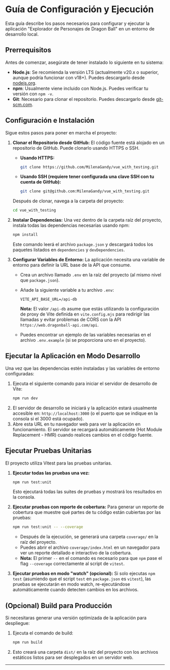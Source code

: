 # Guía de Configuración y Ejecución

Esta guía describe los pasos necesarios para configurar y ejecutar la aplicación "Explorador de Personajes de Dragon Ball" en un entorno de desarrollo local.

## Prerrequisitos

Antes de comenzar, asegúrate de tener instalado lo siguiente en tu sistema:

* **Node.js**: Se recomienda la versión LTS (actualmente v20.x o superior, aunque podría funcionar con v18+). Puedes descargarlo desde [nodejs.org](https://nodejs.org/).
* **npm**: Usualmente viene incluido con Node.js. Puedes verificar tu versión con `npm -v`.
* **Git**: Necesario para clonar el repositorio. Puedes descargarlo desde [git-scm.com](https://git-scm.com/).

## Configuración e Instalación

Sigue estos pasos para poner en marcha el proyecto:

1.  **Clonar el Repositorio desde GitHub:**
    El código fuente está alojado en un repositorio de GitHub. Puede clonarlo usando HTTPS o SSH.

    * **Usando HTTPS:**
        ```bash
        git clone https://github.com/MilenaGandy/vue_with_testing.git
        ```
    * **Usando SSH (requiere tener configurada una clave SSH con tu cuenta de GitHub):**
        ```bash
        git clone git@github.com:MilenaGandy/vue_with_testing.git
        ```
    Después de clonar, navega a la carpeta del proyecto:
    ```bash
    cd vue_with_testing
    ```
    

2.  **Instalar Dependencias:**
    Una vez dentro de la carpeta raíz del proyecto, instala todas las dependencias necesarias usando npm:
    ```bash
    npm install
    ```
    Este comando leerá el archivo `package.json` y descargará todos los paquetes listados en `dependencies` y `devDependencies`.

3.  **Configurar Variables de Entorno:**
    La aplicación necesita una variable de entorno para definir la URL base de la API que consume.
    * Crea un archivo llamado `.env` en la raíz del proyecto (al mismo nivel que `package.json`).
    * Añade la siguiente variable a tu archivo `.env`:

        ```env
        VITE_API_BASE_URL=/api-db
        ```
        **Nota:** El valor `/api-db` asume que estás utilizando la configuración de proxy de Vite definida en `vite.config.mjs` para redirigir las llamadas y evitar problemas de CORS con la API `https://web.dragonball-api.com/api`.

    * Puedes encontrar un ejemplo de las variables necesarias en el archivo `.env.example` (si se proporciona uno en el proyecto).

## Ejecutar la Aplicación en Modo Desarrollo

Una vez que las dependencias estén instaladas y las variables de entorno configuradas:

1.  Ejecuta el siguiente comando para iniciar el servidor de desarrollo de Vite:
    ```bash
    npm run dev
    ```
2.  El servidor de desarrollo se iniciará y la aplicación estará usualmente accesible en:
    `http://localhost:3000` (o el puerto que se indique en la consola si el 3000 está ocupado).
3.  Abre esta URL en tu navegador web para ver la aplicación en funcionamiento. El servidor se recargará automáticamente (Hot Module Replacement - HMR) cuando realices cambios en el código fuente.

## Ejecutar Pruebas Unitarias

El proyecto utiliza Vitest para las pruebas unitarias.

1.  **Ejecutar todas las pruebas una vez:**
    ```bash
    npm run test:unit
    ```
    Esto ejecutará todas las suites de pruebas y mostrará los resultados en la consola.

2.  **Ejecutar pruebas con reporte de cobertura:**
    Para generar un reporte de cobertura que muestre qué partes de tu código están cubiertas por las pruebas:
    ```bash
    npm run test:unit -- --coverage
    ```
    * Después de la ejecución, se generará una carpeta `coverage/` en la raíz del proyecto.
    * Puedes abrir el archivo `coverage/index.html` en un navegador para ver un reporte detallado e interactivo de la cobertura.
    * **Nota:** El primer `--` en el comando es necesario para que `npm` pase el flag `--coverage` correctamente al script de `vitest`.

3.  **Ejecutar pruebas en modo "watch" (opcional):**
    Si solo ejecutas `npm test` (asumiendo que el script `test` en `package.json` es `vitest`), las pruebas se ejecutarán en modo watch, re-ejecutándose automáticamente cuando detecten cambios en los archivos.

## (Opcional) Build para Producción

Si necesitaras generar una versión optimizada de la aplicación para despliegue:

1.  Ejecuta el comando de build:
    ```bash
    npm run build
    ```
2.  Esto creará una carpeta `dist/` en la raíz del proyecto con los archivos estáticos listos para ser desplegados en un servidor web.

---